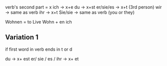 verb's second part = x
ich -> x+e
du -> x+st
er/sie/es -> x+t (3rd person)
wir -> same as verb
ihr -> x+t
Sie/sie -> same as verb (you or they)

Wohnen = to Live
Wohn + en
ich



Variation 1
------------------
if first word in verb ends in t or d

du -> x+ est
er/ sie / es / ihr -> x+ et


